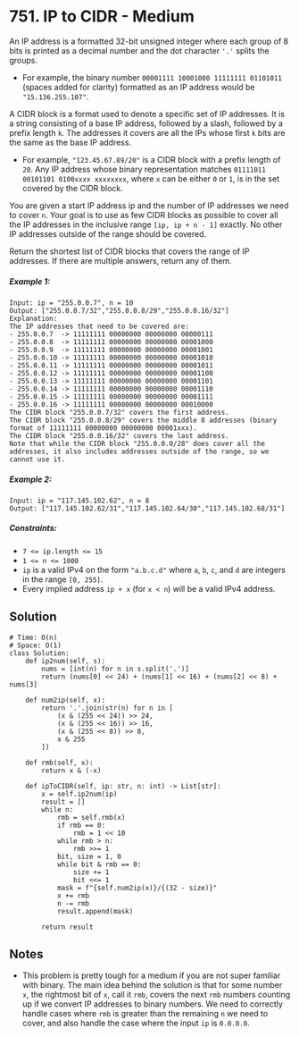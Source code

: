 # 751. IP to CIDR - Medium

An IP address is a formatted 32-bit unsigned integer where each group of 8 bits is printed as a decimal number and the dot character `'.'` splits the groups.

- For example, the binary number `00001111 10001000 11111111 01101011` (spaces added for clarity) formatted as an IP address would be `"15.136.255.107"`.

A CIDR block is a format used to denote a specific set of IP addresses. It is a string consisting of a base IP address, followed by a slash, followed by a prefix length `k`. The addresses it covers are all the IPs whose first `k` bits are the same as the base IP address.

- For example, `"123.45.67.89/20"` is a CIDR block with a prefix length of `20`. Any IP address whose binary representation matches `01111011 00101101 0100xxxx xxxxxxxx`, where `x` can be either `0` or `1`, is in the set covered by the CIDR block.

You are given a start IP address ip and the number of IP addresses we need to cover `n`. Your goal is to use as few CIDR blocks as possible to cover all the IP addresses in the inclusive range `[ip, ip + n - 1]` exactly. No other IP addresses outside of the range should be covered.

Return the shortest list of CIDR blocks that covers the range of IP addresses. If there are multiple answers, return any of them.

##### Example 1:

```
Input: ip = "255.0.0.7", n = 10
Output: ["255.0.0.7/32","255.0.0.8/29","255.0.0.16/32"]
Explanation:
The IP addresses that need to be covered are:
- 255.0.0.7  -> 11111111 00000000 00000000 00000111
- 255.0.0.8  -> 11111111 00000000 00000000 00001000
- 255.0.0.9  -> 11111111 00000000 00000000 00001001
- 255.0.0.10 -> 11111111 00000000 00000000 00001010
- 255.0.0.11 -> 11111111 00000000 00000000 00001011
- 255.0.0.12 -> 11111111 00000000 00000000 00001100
- 255.0.0.13 -> 11111111 00000000 00000000 00001101
- 255.0.0.14 -> 11111111 00000000 00000000 00001110
- 255.0.0.15 -> 11111111 00000000 00000000 00001111
- 255.0.0.16 -> 11111111 00000000 00000000 00010000
The CIDR block "255.0.0.7/32" covers the first address.
The CIDR block "255.0.0.8/29" covers the middle 8 addresses (binary format of 11111111 00000000 00000000 00001xxx).
The CIDR block "255.0.0.16/32" covers the last address.
Note that while the CIDR block "255.0.0.0/28" does cover all the addresses, it also includes addresses outside of the range, so we cannot use it.
```

##### Example 2:

```
Input: ip = "117.145.102.62", n = 8
Output: ["117.145.102.62/31","117.145.102.64/30","117.145.102.68/31"]
```

##### Constraints:

- `7 <= ip.length <= 15`
- `1 <= n <= 1000`
- `ip` is a valid IPv4 on the form `"a.b.c.d"` where `a`, `b`, `c`, and `d` are integers in the range `[0, 255]`.
- Every implied address `ip + x` (for `x < n`) will be a valid IPv4 address.

## Solution

```
# Time: O(n)
# Space: O(1)
class Solution:
    def ip2num(self, s):
        nums = [int(n) for n in s.split('.')]
        return (nums[0] << 24) + (nums[1] << 16) + (nums[2] << 8) + nums[3]
    
    def num2ip(self, x):
        return '.'.join(str(n) for n in [
            (x & (255 << 24)) >> 24, 
            (x & (255 << 16)) >> 16, 
            (x & (255 << 8)) >> 8, 
            x & 255
        ])
    
    def rmb(self, x):
        return x & (-x)

    def ipToCIDR(self, ip: str, n: int) -> List[str]:
        x = self.ip2num(ip)
        result = []
        while n:
            rmb = self.rmb(x)
            if rmb == 0:
                rmb = 1 << 10
            while rmb > n:
                rmb >>= 1
            bit, size = 1, 0
            while bit & rmb == 0:
                size += 1
                bit <<= 1
            mask = f"{self.num2ip(x)}/{(32 - size)}"
            x += rmb
            n -= rmb
            result.append(mask)
            
        return result
```

## Notes
- This problem is pretty tough for a medium if you are not super familiar with binary. The main idea behind the solution is that for some number `x`, the rightmost bit of `x`, call it `rmb`, covers the next `rmb` numbers counting up if we convert IP addresses to binary numbers. We need to correctly handle cases where `rmb` is greater than the remaining `n` we need to cover, and also handle the case where the input `ip` is `0.0.0.0`.